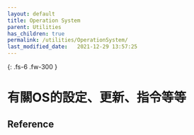 ```yaml
---
layout: default
title: Operation System
parent: Utilities
has_children: true
permalink: /utilities/OperationSystem/
last_modified_date:   2021-12-29 13:57:25
---
```


{: .fs-6 .fw-300 }

# 有關OS的設定、更新、指令等等

## Reference
